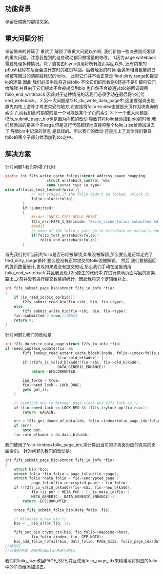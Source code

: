 ## 功能背景
保留压缩簇的那段文案。
## 重大问题分析
保留原来的跨簇了 重试了 解锁了等重大问题以外啊,
我们新加一些决赛期间发现的重大问题。注意我提到的这些改动都只做增量的修改。
1.因为page writeback需要处理多种情况。除了直接由fsync调用将所有脏页写回以外,
还有内核的pflush线程在后台会进行定时的脏页写回。后者触发的时候 会遍历相当数量的已经被写回过的清除脏标记的folio。
此时它们并不会正常走
find dirty range和提交io的逻辑 因此 我们必须手动将这些folio 不论它们的阶数是0还是不是0 都将它们给解锁 并且由于它们根本不会被提交到bio 也自然不会被通过bio的回调调用folio_end_writeback
因此对于这种情况的话我们必须手动在最后将它们给end_writeback。
2.另一大问题是f2fs_do_write_data_page中,这里要强调出是原先内核上游补丁考虑欠妥的地方,它直接将folio->index也就是头页作为块查询的索引了,而我们此时期望的是一个可能是某个子页的索引
3.下一个重大问题是 f2fs_submit_page_bio也是因为内核的改动 导致其将folio给添加到bio的时候,我们想添加的是某个子page,但是这行代码错误地直接将整个folio_size给添加进去了,导致bio中记录的信息
是错误的。所以我们的改动 还是加上了具体我们要将folio的哪个子部分给添加到bio之中。
## 解决方案
针对问题1.我们新增了代码:
```C
static int f2fs_write_cache_folios(struct address_space *mapping,
				   struct writeback_control *wbc,
				   enum iostat_type io_type)
else if(folio_test_locked(folio)){
			// not staged,if the folio didn't be locked, unlock it.
			folio_unlock(folio);
		}
		if(!submitted)
		{
			#ifdef CONFIG_F2FS_DEBUG_PRINT
			f2fs_err(F2FS_I_SB(inode),"write_cache_folios submitted %d :no submitted folio",submitted);
			#endif
			// none of the folio's part go to writeback,we manually end_writeback after unlock it
			if(folio_test_writeback(folio))
				folio_end_writeback(folio);
		}
```
首先我们判断当前的folio是否已经被解锁,如果没被解锁,那么要么是正常走完了find_dirty_range循环 要么是没有正常提交的folio没被解锁。
然后,我们根据返回的脏页数量统计,发现如果说没有提交的话,那么我们手动在这里调用folio_end_writeback
并且我发现,f2fs原生的代码中,在进行原地页面写回的那条路上,之前并没有进行提交数量的统计。因此我将这个逻辑给补上。
```C
int f2fs_submit_page_bio(struct f2fs_io_info *fio)
{
	if (is_read_io(bio_op(bio)))
		f2fs_submit_read_bio(fio->sbi, bio, fio->type);
	else
		f2fs_submit_write_bio(fio->sbi, bio, fio->type);
	fio->submitted = true;//请标红
	return 0;
}
```
针对问题2,我们的改动是
```C
int f2fs_do_write_data_page(struct f2fs_io_info *fio)
if (need_inplace_update(fio) &&
	    f2fs_lookup_read_extent_cache_block(inode, folio->index+folio_page_idx(folio,fio->page),
						&fio->old_blkaddr)) {
		if (!f2fs_is_valid_blkaddr(fio->sbi, fio->old_blkaddr,
						DATA_GENERIC_ENHANCE))
			return -EFSCORRUPTED;
		
		ipu_force = true;
		fio->need_lock = LOCK_DONE;
		goto got_it;
	}

	/* Deadlock due to between page->lock and f2fs_lock_op */
	if (fio->need_lock == LOCK_REQ && !f2fs_trylock_op(fio->sbi))
		return -EAGAIN;

	err = f2fs_get_dnode_of_data(&dn, folio->index+folio_page_idx(folio,fio->page), LOOKUP_NODE);
	if (err)
		goto out;
	fio->old_blkaddr = dn.data_blkaddr;
```
我们使用了folio->index+folio_page_idx,来计算出当前的子页面对应的真实的页面索引。
针对问题3,我们的改动是:
```C
int f2fs_submit_page_bio(struct f2fs_io_info *fio)
{
	struct bio *bio;
	struct folio *fio_folio = page_folio(fio->page);
	struct folio *data_folio = fio->encrypted_page ?
			page_folio(fio->encrypted_page) : fio_folio;
	if (!f2fs_is_valid_blkaddr(fio->sbi, fio->new_blkaddr,
			fio->is_por ? META_POR : (__is_meta_io(fio) ?
			META_GENERIC : DATA_GENERIC_ENHANCE)))
		return -EFSCORRUPTED;

	trace_f2fs_submit_folio_bio(data_folio, fio);

	/* Allocate a new bio */
	bio = __bio_alloc(fio, 1);

	f2fs_set_bio_crypt_ctx(bio, fio_folio->mapping->host,
			fio_folio->index, fio, GFP_NOIO);
	bio_add_folio_nofail(bio, data_folio, PAGE_SIZE, folio_page_idx(data_folio,fio->encrypted_page ?fio->encrypted_page:fio->page)<<PAGE_SHIFT);
//请标红
//必要的时候 请使用tabular来进行跨行。
```
我们将folio_size改回PAGE_SIZE,并且使用folio_page_idx来精准地将对应的folio中的子页给添加进去。
